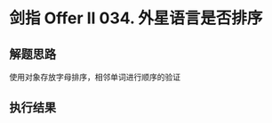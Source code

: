 <!--
 * @Author: your name
 * @Date: 2021-10-09 18:03:57
 * @LastEditTime: 2021-10-09 18:31:53
 * @LastEditors: Please set LastEditors
 * @Description: In User Settings Edit
 * @FilePath: /决战offer题解/剑指 Offer II 034. 外星语言是否排序/readme.md
-->
# 剑指 Offer II 034. 外星语言是否排序
## 解题思路
使用对象存放字母排序，相邻单词进行顺序的验证

## 执行结果